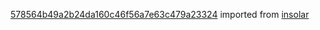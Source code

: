 [578564b49a2b24da160c46f56a7e63c479a23324](https://github.com/insolar/insolar/commit/578564b49a2b24da160c46f56a7e63c479a23324) imported from [insolar](https://github.com/insolar/insolar)
